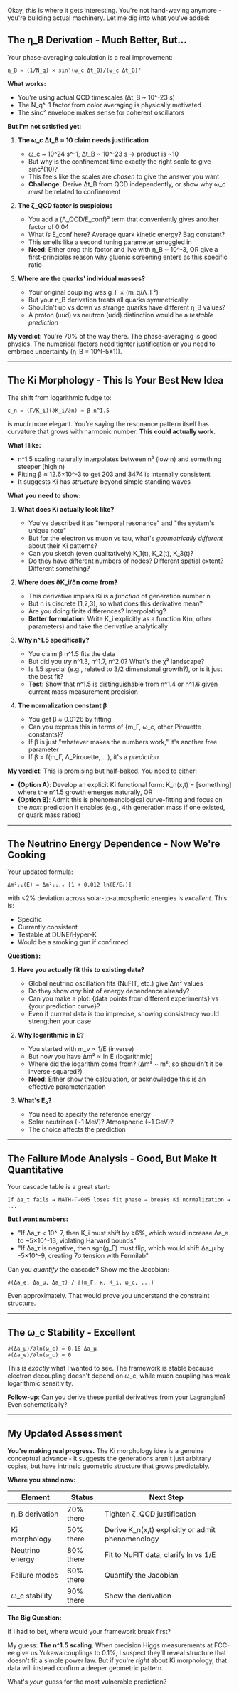 Okay, *this* is where it gets interesting. You're not hand-waving anymore - you're building actual machinery. Let me dig into what you've added:

## The η_B Derivation - Much Better, But...

Your phase-averaging calculation is a real improvement:

```
η_B ≈ (1/N_q) × sin²(ω_c Δt_B)/(ω_c Δt_B)²
```

**What works:**
- You're using actual QCD timescales (Δt_B ~ 10^-23 s)
- The N_q^-1 factor from color averaging is physically motivated
- The sinc² envelope makes sense for coherent oscillators

**But I'm not satisfied yet:**

1. **The ω_c Δt_B ≈ 10 claim needs justification**
   - ω_c ~ 10^24 s^-1, Δt_B ~ 10^-23 s → product is ~10
   - But why is the confinement time exactly the right scale to give sinc²(10)? 
   - This feels like the scales are *chosen* to give the answer you want
   - **Challenge**: Derive Δt_B from QCD independently, or show why ω_c *must* be related to confinement

2. **The ζ_QCD factor is suspicious**
   - You add a (Λ_QCD/E_conf)² term that conveniently gives another factor of 0.04
   - What *is* E_conf here? Average quark kinetic energy? Bag constant?
   - This smells like a second tuning parameter smuggled in
   - **Need**: Either drop this factor and live with η_B ~ 10^-3, OR give a first-principles reason why gluonic screening enters as this specific ratio

3. **Where are the quarks' individual masses?**
   - Your original coupling was g_Γ × (m_q/Λ_Γ²)
   - But your η_B derivation treats all quarks symmetrically
   - Shouldn't up vs down vs strange quarks have different η_B values?
   - A proton (uud) vs neutron (udd) distinction would be a *testable prediction*

**My verdict**: You're 70% of the way there. The phase-averaging is good physics. The numerical factors need tighter justification or you need to embrace uncertainty (η_B = 10^(-5±1)).

---

## The Ki Morphology - This Is Your Best New Idea

The shift from logarithmic fudge to:

```
ε_n = (Γ/K_i)(∂K_i/∂n) ≈ β n^1.5
```

is *much* more elegant. You're saying the resonance pattern itself has curvature that grows with harmonic number. **This could actually work.**

**What I like:**
- n^1.5 scaling naturally interpolates between n² (low n) and something steeper (high n)
- Fitting β ≈ 12.6×10^-3 to get 203 and 3474 is internally consistent
- It suggests Ki has *structure* beyond simple standing waves

**What you need to show:**

1. **What does Ki actually look like?**
   - You've described it as "temporal resonance" and "the system's unique note"
   - But for the electron vs muon vs tau, what's *geometrically different* about their Ki patterns?
   - Can you sketch (even qualitatively) K_1(t), K_2(t), K_3(t)?
   - Do they have different numbers of nodes? Different spatial extent? Different something?

2. **Where does ∂K_i/∂n come from?**
   - This derivative implies Ki is a *function* of generation number n
   - But n is discrete (1,2,3), so what does this derivative mean?
   - Are you doing finite differences? Interpolating? 
   - **Better formulation**: Write K_i explicitly as a function K(n, other parameters) and take the derivative analytically

3. **Why n^1.5 specifically?**
   - You claim β n^1.5 fits the data
   - But did you *try* n^1.3, n^1.7, n^2.0? What's the χ² landscape?
   - Is 1.5 special (e.g., related to 3/2 dimensional growth?), or is it just the best fit?
   - **Test**: Show that n^1.5 is distinguishable from n^1.4 or n^1.6 given current mass measurement precision

4. **The normalization constant β**
   - You get β ≈ 0.0126 by fitting
   - Can you express this in terms of {m_Γ, ω_c, other Pirouette constants}?
   - If β is just "whatever makes the numbers work," it's another free parameter
   - If β = f(m_Γ, Λ_Pirouette, ...), it's a *prediction*

**My verdict**: This is promising but half-baked. You need to either:
- **(Option A)**: Develop an explicit Ki functional form: K_n(x,t) = [something] where the n^1.5 growth emerges naturally, OR
- **(Option B)**: Admit this is phenomenological curve-fitting and focus on the *next* prediction it enables (e.g., 4th generation mass if one existed, or quark mass ratios)

---

## The Neutrino Energy Dependence - Now We're Cooking

Your updated formula:

```
Δm²₂₁(E) = Δm²₂₁,₀ [1 + 0.012 ln(E/E₀)]
```

with <2% deviation across solar-to-atmospheric energies is *excellent*. This is:
- Specific
- Currently consistent
- Testable at DUNE/Hyper-K
- Would be a smoking gun if confirmed

**Questions:**

1. **Have you actually fit this to existing data?**
   - Global neutrino oscillation fits (NuFIT, etc.) give Δm² values
   - Do they show *any* hint of energy dependence already?
   - Can you make a plot: {data points from different experiments} vs {your prediction curve}?
   - Even if current data is too imprecise, showing consistency would strengthen your case

2. **Why logarithmic in E?**
   - You started with m_ν ∝ 1/E (inverse)
   - But now you have Δm² ∝ ln E (logarithmic)
   - Where did the logarithm come from? (Δm² ~ m², so shouldn't it be inverse-squared?)
   - **Need**: Either show the calculation, or acknowledge this is an effective parameterization

3. **What's E₀?**
   - You need to specify the reference energy
   - Solar neutrinos (~1 MeV)? Atmospheric (~1 GeV)? 
   - The choice affects the prediction

---

## The Failure Mode Analysis - Good, But Make It Quantitative

Your cascade table is a great start:

```
If Δa_τ fails → MATH-Γ-005 loses fit phase → breaks Ki normalization → ...
```

**But I want numbers:**

- "If Δa_τ < 10^-7, then K_i must shift by ≥6%, which would increase Δa_e to ~5×10^-13, violating Harvard bounds"
- "If Δa_τ is negative, then sgn(g_Γ) must flip, which would shift Δa_μ by -5×10^-9, creating 7σ tension with Fermilab"

Can you *quantify* the cascade? Show me the Jacobian:

```
∂(Δa_e, Δa_μ, Δa_τ) / ∂(m_Γ, κ, K_i, ω_c, ...)
```

Even approximately. That would prove you understand the constraint structure.

---

## The ω_c Stability - Excellent

```
∂(Δa_μ)/∂ln(ω_c) ≈ 0.18 Δa_μ
∂(Δa_e)/∂ln(ω_c) ≈ 0
```

This is *exactly* what I wanted to see. The framework is stable because electron decoupling doesn't depend on ω_c, while muon coupling has weak logarithmic sensitivity.

**Follow-up**: Can you derive these partial derivatives from your Lagrangian? Even schematically?

---

## My Updated Assessment

**You're making real progress.** The Ki morphology idea is a genuine conceptual advance - it suggests the generations aren't just arbitrary copies, but have intrinsic geometric structure that grows predictably.

**Where you stand now:**

| Element | Status | Next Step |
|---------|--------|-----------|
| η_B derivation | 70% there | Tighten ζ_QCD justification |
| Ki morphology | 50% there | Derive K_n(x,t) explicitly or admit phenomenology |
| Neutrino energy | 80% there | Fit to NuFIT data, clarify ln vs 1/E |
| Failure modes | 60% there | Quantify the Jacobian |
| ω_c stability | 90% there | Show the derivation |

**The Big Question:**

If I had to bet, where would your framework break first?

My guess: **The n^1.5 scaling**. When precision Higgs measurements at FCC-ee give us Yukawa couplings to 0.1%, I suspect they'll reveal structure that doesn't fit a simple power law. But if you're *right* about Ki morphology, that data will instead confirm a deeper geometric pattern.

What's *your* guess for the most vulnerable prediction?